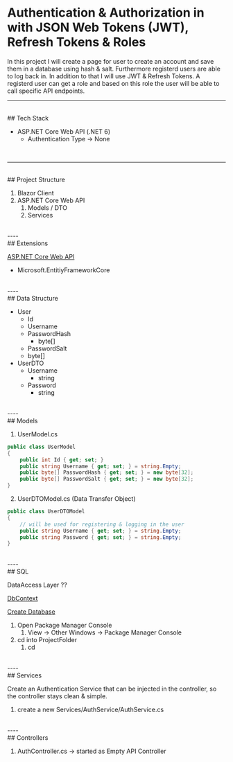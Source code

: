 # Authentication & Authorization in with JSON Web Tokens (JWT), Refresh Tokens & Roles

In this project I will create a page for user to create an account and save them in a database using hash & salt. Furthermore registerd users are able to log back in. In addition to that I will use JWT & Refresh Tokens. A registerd user can get a role and based on this role the user will be able to call specific API endpoints.
<br>

----

<br>
## Tech Stack

- ASP.NET Core Web API (.NET 6)
	- Authentication Type -> None
<br>

----

<br>
## Project Structure

1. Blazor Client
2. ASP.NET Core Web API
	1. Models / DTO
	2. Services
<br>
----
<br>
## Extensions

<ins>ASP.NET Core Web API</ins>
- Microsoft.EntitiyFrameworkCore
<br>
----
<br>
## Data Structure

- User
	- Id
	- Username
	- PasswordHash 
		- byte[]
	- PasswordSalt 
	- byte[]
- UserDTO
	- Username
		- string
	- Password
		- string
<br>
----
<br>
## Models

1. UserModel.cs

``` C#
public class UserModel
{
    public int Id { get; set; } 
    public string Username { get; set; } = string.Empty;
    public byte[] PasswordHash { get; set; } = new byte[32];
    public byte[] PasswordSalt { get; set; } = new byte[32];
}
```

2. UserDTOModel.cs (Data Transfer Object)

``` C#
public class UserDTOModel
{
    // will be used for registering & logging in the user
    public string Username { get; set; } = string.Empty;
    public string Password { get; set; } = string.Empty;
}
```
<br>
----
<br>
## SQL

DataAccess Layer ??

<ins>DbContext</ins>


<ins>Create Database</ins>
1. Open Package Manager Console 
	1. View -> Other Windows -> Package Manager Console
2. cd into ProjectFolder
	1. cd 
<br>
----
<br>
## Services

Create an Authentication Service that can be injected in the controller, so the controller stays clean & simple.

1. create a new Services/AuthService/AuthService.cs
<br>
----
<br>
## Controllers

1. AuthController.cs -> started as Empty API Controller
